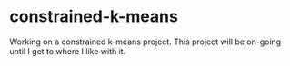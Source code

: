 # constrained-k-means
Working on a constrained k-means project. 
This project will be on-going until I get to where I like with it. 
